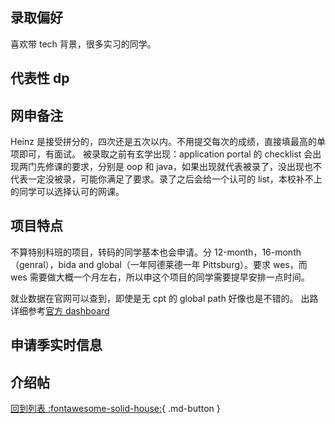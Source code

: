 ## 录取偏好

喜欢带 tech 背景，很多实习的同学。

## 代表性 dp

## 网申备注

Heinz 是接受拼分的，四次还是五次以内。不用提交每次的成绩，直接填最高的单项即可，有面试。
被录取之前有玄学出现：application portal 的 checklist 会出现两门先修课的要求，分别是 oop 和 java，如果出现就代表被录了，没出现也不代表一定没被录，可能你满足了要求。录了之后会给一个认可的 list，本校补不上的同学可以选择认可的网课。

## 项目特点

不算特别科班的项目，转码的同学基本也会申请。分 12-month，16-month（genral），bida and global（一年阿德莱德一年 Pittsburg）。要求 wes，而 wes 需要做大概一个月左右，所以申这个项目的同学需要提早安排一点时间。

就业数据在官网可以查到，即使是无 cpt 的 global path 好像也是不错的。
出路详细参考[官方 dashboard](https://www.cmu.edu/career/outcomes/post-grad-dashboard.html)

## 申请季实时信息

## 介绍帖

[回到列表 :fontawesome-solid-house:](选校梯度.md){ .md-button }
